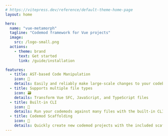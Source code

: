 ```yaml
---
# https://vitepress.dev/reference/default-theme-home-page
layout: home

hero:
  name: "vue-metamorph"
  tagline: "Codemod framework for Vue projects"
  image:
    src: /logo-small.png
  actions:
    - theme: brand
      text: Get started
      link: /guide/installation

features:
  - title: AST-based Code Manipulation
    icon: 🌲
    details: Easily and reliably make large-scale changes to your codebase by mutating ASTs
  - title: Supports multiple file types
    icon: 🗃️
    details: Transform Vue SFC, JavaScript, and TypeScript files
  - title: Built-in CLI
    icon: 🚀
    details: Run your codemods against many files with the built-in CLI, or use the codemod API directly
  - title: Codemod Scaffolding
    icon: 🧰
    details: Quickly create new codemod projects with the included scaffolding tool
---
```



